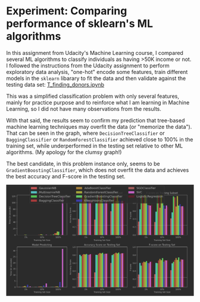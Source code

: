 # Experiment: Comparing performance of sklearn's ML algorithms

In this assignment from Udacity's Machine Learning course, I compared several ML algorithms to classify individuals as having >50K income or not. I followed the instructions from the Udacity assignment to perform exploratory data analysis, "one-hot" encode some features, train different models in the `sklearn` libarary to fit the data and then validate against the testing data set: [T_finding_donors.ipynb](starter%2FT_finding_donors.ipynb)

This was a simplified classification problem with only several features, mainly for practice purpose and to reinforce what I am learning in Machine Learning, so I did not have many observations from the results.

With that said, the results seem to confirm my prediction that tree-based machine learning techniques may overfit the data (or "memorize the data"). That can be seen in the graph, where `DecisionTreeClassifier` or `BaggingClassifier` or `RandomForestClassifier` achieved close to 100% in the training set, while underperformed in the testing set relative to other ML algorithms. (My apology for the clumsy graph!)

The best candidate, in this problem instance only, seems to be `GradientBoostingClassifier`, which does not overfit the data and achieves the best accuracy and F-score in the testing set.

![comparison_plot.PNG](comparison_plot.PNG)
